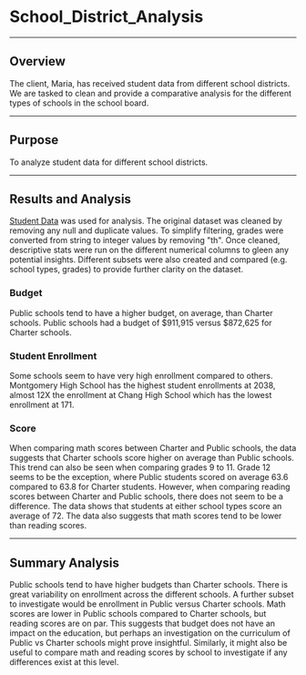 # School_District_Analysis
--- 
## Overview
The client, Maria, has received student data from different school districts. We are tasked to clean and provide a comparative analysis for the different types of schools in the school board. 

---
## Purpose
To analyze student data for different school districts.

---
## Results and Analysis
[Student Data](Resources/new_full_student_data.csv) was used for analysis.
The original dataset was cleaned by removing any null and duplicate values. To simplify filtering, grades were converted from string to integer values by removing "th". Once cleaned, descriptive stats were run on the different numerical columns to gleen any potential insights. Different subsets were also created and compared (e.g. school types, grades) to provide further clarity on the dataset.

### Budget
Public schools tend to have a higher budget, on average, than Charter schools. Public schools had a budget of $911,915 versus $872,625 for Charter schools. 

### Student Enrollment
Some schools seem to have very high enrollment compared to others. Montgomery High School has the highest student enrollments at 2038, almost 12X the enrollment at Chang High School which has the lowest enrollment at 171. 

### Score
When comparing math scores between Charter and Public schools, the data suggests that Charter schools score higher on average than Public schools. This trend can also be seen when comparing grades 9 to 11. Grade 12 seems to be the exception, where Public students scored on average 63.6 compared to 63.8 for Charter students.
However, when comparing reading scores between Charter and Public schools, there does not seem to be a difference. The data shows that students at either school types score an average of 72.
The data also suggests that math scores tend to be lower than reading scores.

---
## Summary Analysis
Public schools tend to have higher budgets than Charter schools. There is great variability on enrollment across the different schools. A further subset to investigate would be enrollment in Public versus Charter schools. Math scores are lower in Public schools compared to Charter schools, but reading scores are on par. This suggests that budget does not have an impact on the education, but perhaps an investigation on the curriculum of Public vs Charter schools might prove insightful. Similarly, it might also be useful to compare math and reading scores by school to investigate if any differences exist at this level.